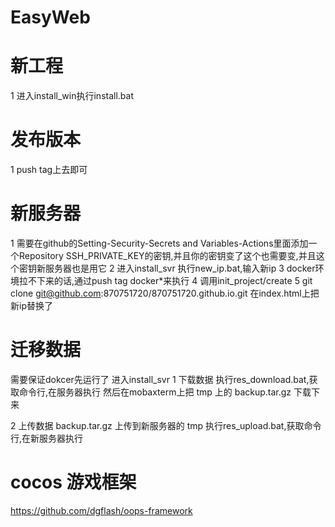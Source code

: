 # EasyWeb

# 新工程
1 进入install_win执行install.bat

# 发布版本
1 push tag上去即可

# 新服务器
1 需要在github的Setting-Security-Secrets and Variables-Actions里面添加一个Repository SSH_PRIVATE_KEY的密钥,并且你的密钥变了这个也需要变,并且这个密钥新服务器也是用它
2 进入install_svr 执行new_ip.bat,输入新ip
3 docker环境拉不下来的话,通过push tag docker*来执行
4 调用init_project/create
5 git clone git@github.com:870751720/870751720.github.io.git 在index.html上把新ip替换了

# 迁移数据
需要保证dokcer先运行了
进入install_svr
1 下载数据
执行res_download.bat,获取命令行,在服务器执行
然后在mobaxterm上把 tmp 上的 backup.tar.gz 下载下来

2 上传数据
backup.tar.gz 上传到新服务器的 tmp
执行res_upload.bat,获取命令行,在新服务器执行

# cocos 游戏框架
https://github.com/dgflash/oops-framework